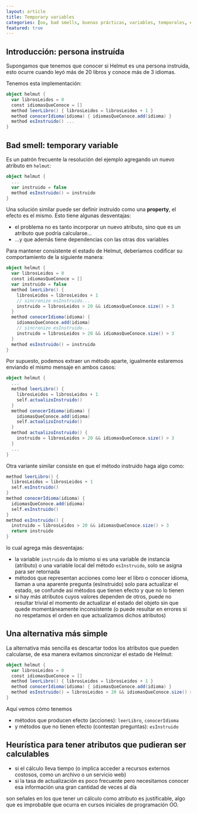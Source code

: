 ```yaml
---
layout: article
title: Temporary variables
categories: [oo, bad smells, buenas prácticas, variables, temporales, efecto]
featured: true
---
```


## Introducción: persona instruída

Supongamos que tenemos que conocer si Helmut es una persona instruida, esto ocurre cuando leyó más de 20 libros y conoce más de 3 idiomas.

Tenemos esta implementación:

```scala
object helmut {
  var librosLeidos = 0
  const idiomasQueConoce = []
  method leerLibro() { librosLeidos = librosLeidos + 1 }
  method conocerIdioma(idioma) { idiomasQueConoce.add(idioma) }
  method esInstruido() ...
}
```

## Bad smell: temporary variable

Es un patrón frecuente la resolución del ejemplo agregando un nuevo atributo en `helmut`:

```scala
object helmut {
  ...
  var instruido = false
  method esInstruido() = instruido
}
```

Una solución similar puede ser definir instruido como una **property**, el efecto es el mismo. Esto tiene algunas desventajas:

- el problema no es tanto incorporar un nuevo atributo, sino que es un atributo que podría calcularse...
- ...y que además tiene dependencias con las otras dos variables

Para mantener consistente el estado de Helmut, deberíamos codificar su comportamiento de la siguiente manera:

```scala
object helmut {
  var librosLeidos = 0
  const idiomasQueConoce = []
  var instruido = false
  method leerLibro() {
    librosLeidos = librosLeidos + 1
    // sincronizo esInstruido...
    instruido = librosLeidos > 20 && idiomasQueConoce.size() > 3
  }
  method conocerIdioma(idioma) {
    idiomasQueConoce.add(idioma)
    // sincronizo esInstruido...
    instruido = librosLeidos > 20 && idiomasQueConoce.size() > 3
  }
  method esInstruido() = instruido
}
```

Por supuesto, podemos extraer un método aparte, igualmente estaremos enviando el mismo mensaje en ambos casos:

```scala
object helmut {
  ...
  method leerLibro() {
    librosLeidos = librosLeidos + 1
    self.actualizoInstruido()
  }
  method conocerIdioma(idioma) {
    idiomasQueConoce.add(idioma)
    self.actualizoInstruido()
  }
  method actualizoInstruido() {
    instruido = librosLeidos > 20 && idiomasQueConoce.size() > 3
  }
  ...
}
```

Otra variante similar consiste en que el método instruido haga algo como:

```scala
method leerLibro() {
  librosLeidos = librosLeidos + 1
  self.esInstruido()
}
method conocerIdioma(idioma) {
  idiomasQueConoce.add(idioma)
  self.esInstruido()
}
method esInstruido() {
  instruido = librosLeidos > 20 && idiomasQueConoce.size() > 3
  return instruido
}
```

lo cual agrega más desventajas:

- la variable `instruido` da lo mismo si es una variable de instancia (atributo) o una variable local del método `esInstruido`, solo se asigna para ser retornada
- métodos que representan acciones como leer el libro o conocer idioma, llaman a una aparente pregunta (esInstruido) solo para actualizar el estado, se confunde así métodos que tienen efecto y que no lo tienen
- si hay más atributos cuyos valores dependen de otros, puede no resultar trivial el momento de actualizar el estado del objeto sin que quede momentáneamente inconsistente (o puede resultar en errores si no respetamos el orden en que actualizamos dichos atributos)

## Una alternativa más simple

La alternativa más sencilla es descartar todos los atributos que pueden calcularse, de esa manera evitamos sincronizar el estado de Helmut:

```scala
object helmut {
  var librosLeidos = 0
  const idiomasQueConoce = []
  method leerLibro() { librosLeidos = librosLeidos + 1 }
  method conocerIdioma(idioma) { idiomasQueConoce.add(idioma) }
  method esInstruido() = librosLeidos > 20 && idiomasQueConoce.size() > 3
}
```

Aquí vemos cómo tenemos

- métodos que producen efecto (acciones): `leerLibro`, `conocerIdioma`
- y métodos que no tienen efecto (contestan preguntas): `esInstruido`

## Heurística para tener atributos que pudieran ser calculables

- si el cálculo lleva tiempo (o implica acceder a recursos externos costosos, como un archivo o un servicio web)
- si la tasa de actualización es poco frecuente pero necesitamos conocer esa información una gran cantidad de veces al día

son señales en los que tener un cálculo como atributo es justificable, algo que es improbable que ocurra en cursos iniciales de programación OO.
